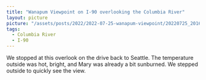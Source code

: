 ```yaml
---
title: "Wanapum Viewpoint on I-90 overlooking the Columbia River"
layout: picture
picture: "/assets/posts/2022/2022-07-25-wanapum-viewpoint/20220725_201615287_iOS.jpg"
tags:
  - Columbia River
  - I-90
---
```

We stopped at this overlook on the drive back to Seattle. The temperature outside was hot, bright, and Mary was already a bit sunburned. We stepped outside to quickly see the view.